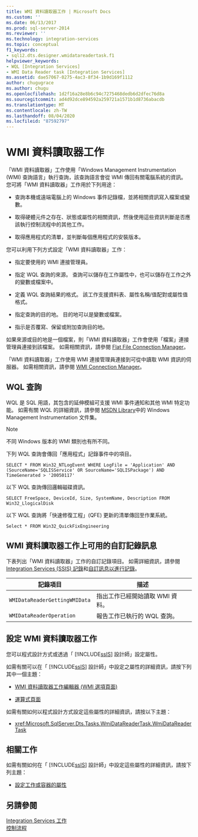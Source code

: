 ```yaml
---
title: WMI 資料讀取器工作 | Microsoft Docs
ms.custom: ''
ms.date: 06/13/2017
ms.prod: sql-server-2014
ms.reviewer: ''
ms.technology: integration-services
ms.topic: conceptual
f1_keywords:
- sql12.dts.designer.wmidatareadertask.f1
helpviewer_keywords:
- WQL [Integration Services]
- WMI Data Reader task [Integration Services]
ms.assetid: dae57067-0275-4ac3-8f34-1b9d169f1112
author: chugugrace
ms.author: chugu
ms.openlocfilehash: 1d2f16a28e8b6c94c7275468dedb6d2dfec76d8a
ms.sourcegitcommit: ad4d92dce894592a259721a1571b1d8736abacdb
ms.translationtype: MT
ms.contentlocale: zh-TW
ms.lasthandoff: 08/04/2020
ms.locfileid: "87592797"
---
```

# <a name="wmi-data-reader-task"></a>WMI 資料讀取器工作
  「WMI 資料讀取器」工作使用「Windows Management Instrumentation (WMI) 查詢語言」執行查詢，該查詢語言會從 WMI 傳回有關電腦系統的資訊。 您可將「WMI 資料讀取器」工作用於下列用途：  
  
-   查詢本機或遠端電腦上的 Windows 事件記錄檔，並將相關資訊寫入檔案或變數。  
  
-   取得硬體元件之存在、狀態或屬性的相關資訊，然後使用這些資訊判斷是否應該執行控制流程中的其他工作。  
  
-   取得應用程式的清單，並判斷每個應用程式的安裝版本。  
  
 您可以利用下列方式設定「WMI 資料讀取器」工作：  
  
-   指定要使用的 WMI 連接管理員。  
  
-   指定 WQL 查詢的來源。 查詢可以儲存在工作屬性中，也可以儲存在工作之外的變數或檔案中。  
  
-   定義 WQL 查詢結果的格式。 該工作支援資料表、屬性名稱/值配對或屬性值格式。  
  
-   指定查詢的目的地。 目的地可以是變數或檔案。  
  
-   指示是否覆寫、保留或附加查詢目的地。  
  
 如果來源或目的地是一個檔案，則「WMI 資料讀取器」工作會使用「檔案」連接管理員連接到該檔案。 如需相關資訊，請參閱 [Flat File Connection Manager](../connection-manager/file-connection-manager.md)。  
  
 「WMI 資料讀取器」工作使用 WMI 連接管理員連接到可從中讀取 WMI 資訊的伺服器。 如需相關資訊，請參閱 [WMI Connection Manager](../connection-manager/wmi-connection-manager.md)。  
  
## <a name="wql-query"></a>WQL 查詢  
 WQL 是 SQL 用語，其包含的延伸模組可支援 WMI 事件通知和其他 WMI 特定功能。 如需有關 WQL 的詳細資訊，請參閱 [MSDN Library](https://go.microsoft.com/fwlink/?linkid=7022)中的 Windows Management Instrumentation 文件集。  
  
> [!NOTE]  
>  不同 Windows 版本的 WMI 類別也有所不同。  
  
 下列 WQL 查詢會傳回「應用程式」記錄事件中的項目。  
  
```  
SELECT * FROM Win32_NTLogEvent WHERE LogFile = 'Application' AND (SourceName='SQLISService' OR SourceName='SQLISPackage') AND TimeGenerated > '20050117'  
```  
  
 以下 WQL 查詢傳回邏輯磁碟資訊。  
  
```  
SELECT FreeSpace, DeviceId, Size, SystemName, Description FROM Win32_LlogicalDisk  
```  
  
 以下 WQL 查詢將「快速修復工程」(QFE) 更新的清單傳回至作業系統。  
  
```  
Select * FROM Win32_QuickFixEngineering  
```  
  
## <a name="custom-logging-messages-available-on-the-wmi-data-reader-task"></a>WMI 資料讀取器工作上可用的自訂記錄訊息  
 下表列出「WMI 資料讀取器」工作的自訂記錄項目。 如需詳細資訊，請參閱 [Integration Services &#40;SSIS&#41; 記錄](../performance/integration-services-ssis-logging.md)和[自訂訊息以進行記錄](../custom-messages-for-logging.md)。  
  
|記錄項目|描述|  
|---------------|-----------------|  
|`WMIDataReaderGettingWMIData`|指出工作已經開始讀取 WMI 資料。|  
|`WMIDataReaderOperation`|報告工作已執行的 WQL 查詢。|  
  
## <a name="configuration-of-the-wmi-data-reader-task"></a>設定 WMI 資料讀取器工作  
 您可以程式設計方式或透過「 [!INCLUDE[ssIS](../../includes/ssis-md.md)] 設計師」設定屬性。  
  
 如需有關可以在「 [!INCLUDE[ssIS](../../includes/ssis-md.md)] 設計師」中設定之屬性的詳細資訊，請按下列其中一個主題：  
  
-   [WMI 資料讀取器工作編輯器 &#40;WMI 選項頁面&#41;](../wmi-data-reader-task-editor-wmi-options-page.md)  
  
-   [運算式頁面](../expressions/expressions-page.md)  
  
 如需有關如何以程式設計方式設定這些屬性的詳細資訊，請按以下主題：  
  
-   <xref:Microsoft.SqlServer.Dts.Tasks.WmiDataReaderTask.WmiDataReaderTask>  
  
## <a name="related-tasks"></a>相關工作  
 如需有關如何在「 [!INCLUDE[ssIS](../../includes/ssis-md.md)] 設計師」中設定這些屬性的詳細資訊，請按下列主題：  
  
-   [設定工作或容器的屬性](../set-the-properties-of-a-task-or-container.md)  
  
## <a name="see-also"></a>另請參閱  
 [Integration Services 工作](integration-services-tasks.md)   
 [控制流程](control-flow.md)  
  
  

